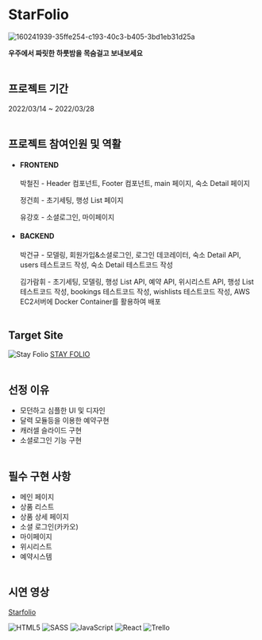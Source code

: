 # StarFolio
![160241939-35ffe254-c193-40c3-b405-3bd1eb31d25a](https://user-images.githubusercontent.com/81318468/229377973-0efa372e-93bf-4a63-9f94-068159ced897.png)


 
**우주에서 짜릿한 하룻밤을 목숨걸고 보내보세요**
<br/><br/>

## 프로젝트 기간
 
2022/03/14 ~ 2022/03/28
<br/><br/>

## 프로젝트 참여인원 및 역활
 * #### FRONTEND
      
      박철진 - Header 컴포넌트, Footer 컴포넌트, main 페이지, 숙소 Detail 페이지
      
      정건희 - 초기세팅, 행성 List 페이지
      
      유강호 - 소셜로그인, 마이페이지
      
 * #### BACKEND
      
      박건규 - 모델링, 회원가입&소셜로그인, 로그인 데코레이터, 숙소 Detail API, users 테스트코드 작성, 숙소 Detail 테스트코드 작성
      
      김가람휘 - 초기세팅, 모델링, 행성 List API, 예약 API, 위시리스트 API, 행성 List 테스트코드 작성, bookings 테스트코드 작성, wishlists 테스트코드 작성, AWS EC2서버에 Docker Container를 활용하여 배포
<br/><br/>

## Target Site

![Stay Folio](https://user-images.githubusercontent.com/81318468/229256948-54d87815-fd3b-4ada-9ec6-bd85ff409b17.png)
[STAY FOLIO](https://www.stayfolio.com)
<br/><br/>

## 선정 이유

- 모던하고 심플한 UI 및 디자인
- 달력 모듈등을 이용한 예약구현
- 캐러셀 슬라이드 구현
- 소셜로그인 기능 구현
<br/><br/>

## 필수 구현 사항
 
* 메인 페이지
* 상품 리스트
* 상품 상세 페이지
* 소셜 로그인(카카오)
* 마이페이지
* 위시리스트
* 예약시스템
<br/><br/>

## 시연 영상

[Starfolio](https://www.youtube.com/watch?v=BfIAwz-oeyc)


![HTML5](https://img.shields.io/badge/html5-%23E34F26.svg?style=for-the-badge&logo=html5&logoColor=white)
![SASS](https://img.shields.io/badge/SASS-hotpink.svg?style=for-the-badge&logo=SASS&logoColor=white)
![JavaScript](https://img.shields.io/badge/javascript-%23323330.svg?style=for-the-badge&logo=javascript&logoColor=%23F7DF1E)
![React](https://img.shields.io/badge/react-%2320232a.svg?style=for-the-badge&logo=react&logoColor=%2361DAFB)
![Trello](https://img.shields.io/badge/Trello-%23026AA7.svg?style=for-the-badge&logo=Trello&logoColor=white)
